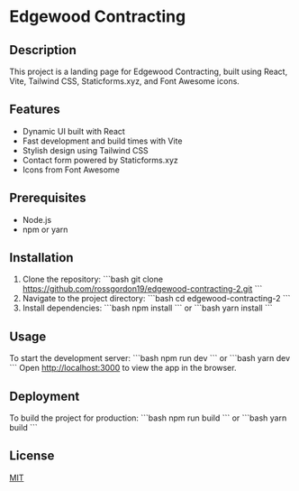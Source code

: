 # Edgewood Contracting 

## Description
This project is a landing page for Edgewood Contracting, built using React, Vite, Tailwind CSS, Staticforms.xyz, and Font Awesome icons.

## Features
- Dynamic UI built with React
- Fast development and build times with Vite
- Stylish design using Tailwind CSS
- Contact form powered by Staticforms.xyz
- Icons from Font Awesome

## Prerequisites
- Node.js
- npm or yarn

## Installation
1. Clone the repository:
\`\`\`bash
git clone https://github.com/rossgordon19/edgewood-contracting-2.git
\`\`\`
2. Navigate to the project directory:
\`\`\`bash
cd edgewood-contracting-2
\`\`\`
3. Install dependencies:
\`\`\`bash
npm install
\`\`\`
or
\`\`\`bash
yarn install
\`\`\`

## Usage
To start the development server:
\`\`\`bash
npm run dev
\`\`\`
or
\`\`\`bash
yarn dev
\`\`\`
Open [http://localhost:3000](http://localhost:3000) to view the app in the browser.

## Deployment
To build the project for production:
\`\`\`bash
npm run build
\`\`\`
or
\`\`\`bash
yarn build
\`\`\`


## License
[MIT](https://choosealicense.com/licenses/mit/)
